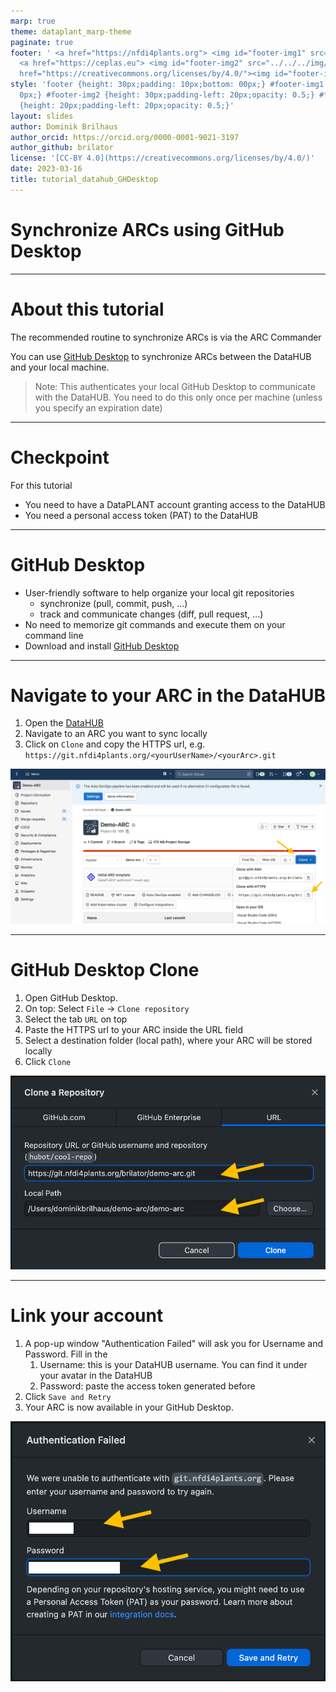 ```yaml
---
marp: true
theme: dataplant_marp-theme
paginate: true
footer: ' <a href="https://nfdi4plants.org"> <img id="footer-img1" src="../../../img/_logos/DataPLANT/DataPLANT_logo_square_bg_transparent.svg"></a>
  <a href="https://ceplas.eu"> <img id="footer-img2" src="../../../img/_logos/CEPLAS/CEPLAS_Icon.jpeg"></a><a
  href="https://creativecommons.org/licenses/by/4.0/"><img id="footer-img3" src="../../../img/_logos/CreativeCommons/by.svg"></a> '
style: 'footer {height: 30px;padding: 10px;bottom: 00px;} #footer-img1 {height: 30px;padding-left:
  0px;} #footer-img2 {height: 30px;padding-left: 20px;opacity: 0.5;} #footer-img3
  {height: 20px;padding-left: 20px;opacity: 0.5;}'
layout: slides
author: Dominik Brilhaus
author_orcid: https://orcid.org/0000-0001-9021-3197
author_github: brilator
license: '[CC-BY 4.0](https://creativecommons.org/licenses/by/4.0/)'
date: 2023-03-16
title: tutorial_datahub_GHDesktop
---
```


# Synchronize ARCs using GitHub Desktop

<!-- Source to slide(s) -->
<!-- ../../bricks/tutorial_datahub_GHDesktop-title.md -->


---

# About this tutorial

The recommended routine to synchronize ARCs is via the ARC Commander

You can use [GitHub Desktop](https://desktop.github.com/) to synchronize ARCs between the DataHUB and your local machine.

> Note: This authenticates your local GitHub Desktop to communicate with the DataHUB.
> You need to do this only once per machine (unless you specify an expiration date)

<!-- Source to slide(s) -->
<!-- ../../bricks/tutorial_datahub_GHDesktop-About_this_tutorial.md -->


---

# Checkpoint

For this tutorial

- You need to have a DataPLANT account granting access to the DataHUB
- You need a personal access token (PAT) to the DataHUB

<!-- Source to slide(s) -->
<!-- ../../bricks/tutorial_datahub_GHDesktop-Checkpoint.md -->


---

# GitHub Desktop

- User-friendly software to help organize your local git repositories
  - synchronize (pull, commit, push, ...)
  - track and communicate changes (diff, pull request, ...) 
- No need to memorize git commands and execute them on your command line
- Download and install [GitHub Desktop](https://desktop.github.com/)

<!-- Source to slide(s) -->
<!-- ../../bricks/tutorial_datahub_GHDesktop-GitHub_Desktop.md -->


---

# Navigate to your ARC in the DataHUB

1. Open the [DataHUB](https://git.nfdi4plants.org/)
2. Navigate to an ARC you want to sync locally
3. Click on `Clone` and copy the HTTPS url, e.g. `https://git.nfdi4plants.org/<yourUserName>/<yourArc>.git`

![bg right w:600](../../../img/datahub_clone.png)

<!-- Source to slide(s) -->
<!-- ../../bricks/tutorial_datahub_GHDesktop-Navigate_to_your_ARC_in_the_DataHUB.md -->


---

# GitHub Desktop Clone

1. Open GitHub Desktop.
2. On top: Select `File` -> `Clone repository`
3. Select the tab `URL` on top
4. Paste the HTTPS url to your ARC inside the URL field
5. Select a destination folder (local path), where your ARC will be stored locally
6. Click `Clone`

![bg right:40% w:500](../../../img/GitHub_Desktop_clone.png)

<!-- Source to slide(s) -->
<!-- ../../bricks/tutorial_datahub_GHDesktop-GitHub_Desktop_Clone.md -->


---

# Link your account

1. A pop-up window "Authentication Failed" will ask you for Username and Password. Fill in the
    1. Username: this is your DataHUB username. You can find it under your avatar in the DataHUB
    2. Password: paste the access token generated before
2. Click `Save and Retry`
3. Your ARC is now available in your GitHub Desktop.

![bg right:40% w:500](../../../img/GitHub_Desktop_accessToken.png)

<!-- Source to slide(s) -->
<!-- ../../bricks/tutorial_datahub_GHDesktop-Link_your_account.md -->


